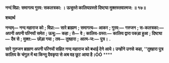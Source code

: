 **नन्दं विप्रा: समागत्य गुरव: सकलत्रका: ।** **ऊचुस्ते कालियग्रस्तो दिष्ट्या मुक्तस्तवात्मज: ॥ १७॥** 

**शब्दार्थ** 

**नन्दम्—** **नन्द महाराज को** **; विप्रा:—** **सारे ब्राह्मण** **; समागत्य—** **आकर** **; गुरव:—** **गरुजन** **; स-कलत्रका:—** **अपनी अपनी पत्नियों** **समेत** **; ऊचु:—** **कहा** **; ते—** **वे** **; कालिय-ग्रस्त:—** **कालिय द्वारा पकड़ा हुआ** **; दिष्ट्या—** **दैव से** **; मुक्त:—** **छोड़ा गया** **; तव—** **तुश्हारा** **;** **आत्म-ज:—** **पुत्र।** **.** 

**सारे गुरुजन ब्राह्मण अपनी पत्नियों सहित नन्द महाराज को बधाई देने आये। उन्होंने उनसे** **कहा, ''तुश्हारा पुत्र कालिय के चंगुल में था किन्तु दैवकृपा से अब वह छूट आया है।ÓÓ** **** 